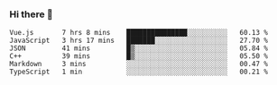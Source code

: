### Hi there 👋

<!--
**hjklink/hjklink** is a ✨ _special_ ✨ repository because its `README.md` (this file) appears on your GitHub profile.

Here are some ideas to get you started:

- 🔭 I’m currently working on ...
- 🌱 I’m currently learning ...
- 👯 I’m looking to collaborate on ...
- 🤔 I’m looking for help with ...
- 💬 Ask me about ...
- 📫 How to reach me: ...
- 😄 Pronouns: ...
- ⚡ Fun fact: ...
-->


<!--START_SECTION:waka-->

```text
Vue.js       7 hrs 8 mins    ███████████████░░░░░░░░░░   60.13 %
JavaScript   3 hrs 17 mins   ███████░░░░░░░░░░░░░░░░░░   27.70 %
JSON         41 mins         █▒░░░░░░░░░░░░░░░░░░░░░░░   05.84 %
C++          39 mins         █▒░░░░░░░░░░░░░░░░░░░░░░░   05.50 %
Markdown     3 mins          ░░░░░░░░░░░░░░░░░░░░░░░░░   00.47 %
TypeScript   1 min           ░░░░░░░░░░░░░░░░░░░░░░░░░   00.21 %
```

<!--END_SECTION:waka-->
